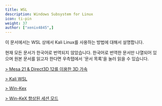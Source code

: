 ```yaml
---
title: WSL
description: Windows Subsystem for Linux
icon: ti-pin
weight: 37
author: ["xenix4845",]
---
```

이 문서에서는 WSL 상에서 Kali Linux를 사용하는 방법에 대해서 설명합니다.

현재 모든 문서가 한국어로 번역되지 않았습니다. 한국어로 번역한 문서만 나열되어 있으며 원본 문서를 읽고자 한다면 우측탭에서 '문서 목록'을 눌러 읽을 수 있습니다.

[> Mesa 21 & Direct3D 12를 이용한 3D 가속](/wsl/mesa-21/)

[> Kali WSL](/wsl/wsl-preparations/)

[> Win-Kex](https://kali.krfoss.org/wsl/win-kex/)

[> Win-KeX 향상된 세션 모드](https://kali.krfoss.org/wsl/win-kex-esm/)